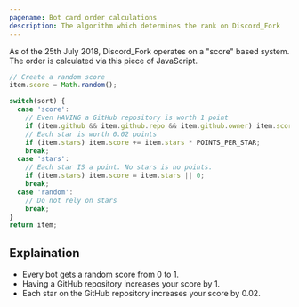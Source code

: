 ```yaml
---
pagename: Bot card order calculations
description: The algorithm which determines the rank on Discord_Fork
---
```


As of the 25th July 2018, Discord_Fork operates on a "score" based system.  
The order is calculated via this piece of JavaScript.

```js
// Create a random score
item.score = Math.random();

switch(sort) {
  case 'score':
    // Even HAVING a GitHub repository is worth 1 point
    if (item.github && item.github.repo && item.github.owner) item.score += 1;
    // Each star is worth 0.02 points
    if (item.stars) item.score += item.stars * POINTS_PER_STAR;
    break;
  case 'stars':
    // Each star IS a point. No stars is no points.
    if (item.stars) item.score = item.stars || 0;
    break;
  case 'random':
    // Do not rely on stars
    break;
}
return item;
```

## Explaination
- Every bot gets a random score from 0 to 1.
- Having a GitHub repository increases your score by 1.
- Each star on the GitHub repository increases your score by 0.02.
